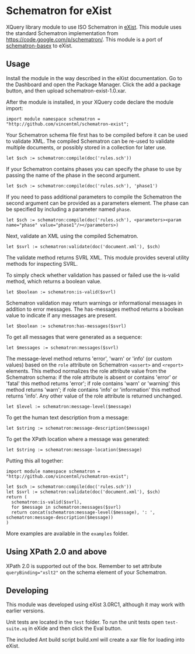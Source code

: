# Schematron for eXist

XQuery library module to use ISO Schematron in [eXist](http://exist-db.org/). This module uses the standard Schematron implementation from https://code.google.com/p/schematron/. This module is a port of [schematron-basex](https://github.com/vincentml/schematron-basex) to eXist.

## Usage

Install the module in the way described in the eXist documentation. Go to the Dashboard and open the Package Manager. Click the add a package button, and then upload schematron-exist-1.0.xar.

After the module is installed, in your XQuery code declare the module import:

    import module namespace schematron = "http://github.com/vincentml/schematron-exist";

Your Schematron schema file first has to be compiled before it can be used to validate XML. The compiled Schematron can be re-used to validate multiple documents, or possibly stored in a collection for later use.

    let $sch := schematron:compile(doc('rules.sch'))

If your Schematron contains phases you can specify the phase to use by passing the name of the phase in the second argument.

    let $sch := schematron:compile(doc('rules.sch'), 'phase1')

If you need to pass additional parameters to compile the Schematron the second argument can be provided as a parameters element. The phase can be specified by including a parameter named `phase`.

    let $sch := schematron:compile(doc('rules.sch'), <parameters><param name="phase" value="phase1"/></parameters>)

Next, validate an XML using the compiled Schematron.

    let $svrl := schematron:validate(doc('document.xml'), $sch)

The validate method returns SVRL XML. This module provides several utility methods for inspecting SVRL.

To simply check whether validation has passed or failed use the is-valid method, which returns a boolean value.

    let $boolean := schematron:is-valid($svrl)

Schematron validation may return warnings or informational messages in addition to error messages. The has-messages method returns a boolean value to indicate if any messages are present.

    let $boolean := schematron:has-messages($svrl)

To get all messages that were generated as a sequence:

    let $messages := schematron:messages($svrl)

The message-level method returns 'error', 'warn' or 'info' (or custom values) based on the `role` attribute on Schematron `<assert>` and `<report>` elements. This method normalizes the role attribute value from the Schematron schema: if the role attribute is absent or contains 'error' or 'fatal' this method returns 'error'; if role contains 'warn' or 'warning' this method returns 'warn'; if role contains 'info' or 'information' this method returns 'info'. Any other value of the role attribute is returned unchanged. 

    let $level := schematron:message-level($message)

To get the human text description from a message:

    let $string := schematron:message-description($message)

To get the XPath location where a message was generated:

    let $string := schematron:message-location($message)

Putting this all together:

```
import module namespace schematron = "http://github.com/vincentml/schematron-exist";

let $sch := schematron:compile(doc('rules.sch'))
let $svrl := schematron:validate(doc('document.xml'), $sch)
return (
  schematron:is-valid($svrl),
  for $message in schematron:messages($svrl)
  return concat(schematron:message-level($message), ': ', schematron:message-description($message))
)
```

More examples are available in the `examples` folder.


## Using XPath 2.0 and above

XPath 2.0 is supported out of the box. Remember to set attribute `queryBinding="xslt2"` on the schema element of your Schematron.


## Developing

This module was developed using eXist 3.0RC1, although it may work with earlier versions.

Unit tests are located in the `test` folder. To run the unit tests open `test-suite.xq` in eXide and then click the Eval button.

The included Ant build script build.xml will create a xar file for loading into eXist.

